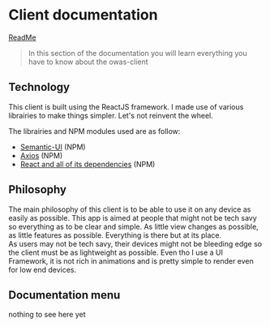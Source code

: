 # Client documentation

[ReadMe](../../README.md)


> In this section of the documentation you will learn everything you have to know about the owas-client

## Technology

This client is built using the ReactJS framework. I made use of various librairies to make things simpler. Let's not reinvent the wheel.

The librairies and NPM modules used are as follow:
- [Semantic-UI](https://www.npmjs.com/package/semantic-ui) (NPM)
- [Axios](https://www.npmjs.com/package/axios) (NPM)
- [React and all of its dependencies](https://www.npmjs.com/package/react) (NPM)

## Philosophy

The main philosophy of this client is to be able to use it on any device as easily as possible.
This app is aimed at people that might not be tech savy so everything as to be clear and simple. As little view changes as possible, as little features as possible. Everything is there but at its place.<br/>
As users may not be tech savy, their devices might not be bleeding edge so the client must be as lightweight as possible. Even tho I use a UI Framework, it is not rich in animations and is pretty simple to render even for low end devices. <br/>


## Documentation menu

nothing to see here yet